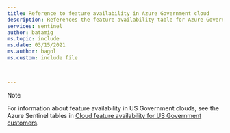 ```yaml
---
title: Reference to feature availability in Azure Government cloud
description: References the feature availability table for Azure Government.
services: sentinel
author: batamig
ms.topic: include
ms.date: 03/15/2021
ms.author: bagol
ms.custom: include file



---
```


>[!NOTE]
> For information about feature availability in US Government clouds, see the Azure Sentinel tables in [Cloud feature availability for US Government customers](/azure/security/fundamentals/feature-availability).